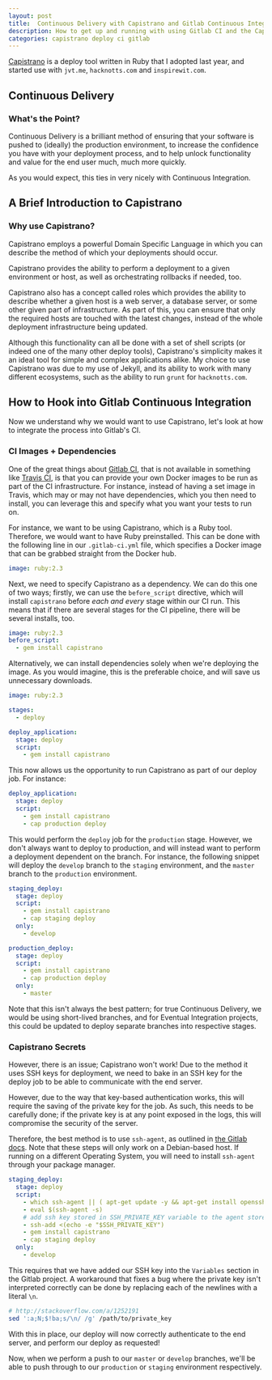 ```yaml
---
layout: post
title:  Continuous Delivery with Capistrano and Gitlab Continuous Integration
description: How to get up and running with using Gitlab CI and the Capistrano deploy tool
categories: capistrano deploy ci gitlab
---
```


[Capistrano][capistrano-rb] is a deploy tool written in Ruby that I adopted last year, and started use with `jvt.me`, `hacknotts.com` and `inspirewit.com`.

## Continuous Delivery

### What's the Point?

Continuous Delivery is a brilliant method of ensuring that your software is pushed to (ideally) the production environment, to increase the confidence you have with your deployment process, and to help unlock functionality and value for the end user much, much more quickly.

As you would expect, this ties in very nicely with Continuous Integration.

## A Brief Introduction to Capistrano

### Why use Capistrano?

Capistrano employs a powerful Domain Specific Language in which you can describe the method of which your deployments should occur.

Capistrano provides the ability to perform a deployment to a given environment or host, as well as orchestrating rollbacks if needed, too.

Capistrano also has a concept called roles which provides the ability to describe whether a given host is a web server, a database server, or some other given part of infrastructure. As part of this, you can ensure that only the required hosts are touched with the latest changes, instead of the whole deployment infrastructure being updated.

Although this functionality can all be done with a set of shell scripts (or indeed one of the many other deploy tools), Capistrano's simplicity makes it an ideal tool for simple and complex applications alike. My choice to use Capistrano was due to my use of Jekyll, and its ability to work with many different ecosystems, such as the ability to run `grunt` for `hacknotts.com`.

## How to Hook into Gitlab Continuous Integration

Now we understand why we would want to use Capistrano, let's look at how to integrate the process into Gitlab's CI.

### CI Images + Dependencies

One of the great things about [Gitlab CI][gitlab-ci], that is not available in something like [Travis CI][travis-ci], is that you can provide your own Docker images to be run as part of the CI infrastructure. For instance, instead of having a set image in Travis, which may or may not have dependencies, which you then need to install, you can leverage this and specify what you want your tests to run on.

For instance, we want to be using Capistrano, which is a Ruby tool. Therefore, we would want to have Ruby preinstalled. This can be done with the following line in our `.gitlab-ci.yml` file, which specifies a Docker image that can be grabbed straight from the Docker hub.

```yml
image: ruby:2.3
```

Next, we need to specify Capistrano as a dependency. We can do this one of two ways; firstly, we can use the `before_script` directive, which will install `capistrano` before _each and every_ stage within our CI run. This means that if there are several stages for the CI pipeline, there will be several installs, too.

```yml
image: ruby:2.3
before_script:
  - gem install capistrano
```

Alternatively, we can install dependencies solely when we're deploying the image. As you would imagine, this is the preferable choice, and will save us unnecessary downloads.

```yml
image: ruby:2.3

stages:
  - deploy

deploy_application:
  stage: deploy
  script:
    - gem install capistrano
```

This now allows us the opportunity to run Capistrano as part of our deploy job. For instance:

```yml
deploy_application:
  stage: deploy
  script:
    - gem install capistrano
    - cap production deploy
```

This would perform the `deploy` job for the `production` stage. However, we don't always want to deploy to production, and will instead want to perform a deployment dependent on the branch. For instance, the following snippet will deploy the `develop` branch to the `staging` environment, and the `master` branch to the `production` environment.

```yml
staging_deploy:
  stage: deploy
  script:
    - gem install capistrano
    - cap staging deploy
  only:
    - develop

production_deploy:
  stage: deploy
  script:
    - gem install capistrano
    - cap production deploy
  only:
    - master
```

Note that this isn't always the best pattern; for true Continuous Delivery, we would be using short-lived branches, and for Eventual Integration projects, this could be updated to deploy separate branches into respective stages.

### Capistrano Secrets

However, there is an issue; Capistrano won't work! Due to the method it uses SSH keys for deployment, we need to bake in an SSH key for the deploy job to be able to communicate with the end server.

However, due to the way that key-based authentication works, this will require the saving of the private key for the job. As such, this needs to be carefully done; if the private key is at any point exposed in the logs, this will compromise the security of the server.

Therefore, the best method is to use `ssh-agent`, as outlined in [the Gitlab docs][ssh-keys-in-gitlab-ci]. Note that these steps will only work on a Debian-based host. If running on a different Operating System, you will need to install `ssh-agent` through your package manager.

```yml
staging_deploy:
  stage: deploy
  script:
    - which ssh-agent || ( apt-get update -y && apt-get install openssh-client -y )
    - eval $(ssh-agent -s)
    # add ssh key stored in SSH_PRIVATE_KEY variable to the agent store
    - ssh-add <(echo -e "$SSH_PRIVATE_KEY")
    - gem install capistrano
    - cap staging deploy
  only:
    - develop
```

This requires that we have added our SSH key into the `Variables` section in the Gitlab project. A workaround that fixes a bug where the private key isn't interpreted correctly can be done by replacing each of the newlines with a literal `\n`.

```bash
# http://stackoverflow.com/a/1252191
sed ':a;N;$!ba;s/\n/ /g' /path/to/private_key
```

With this in place, our deploy will now correctly authenticate to the end server, and perform our deploy as requested!

Now, when we perform a push to our `master` or `develop` branches, we'll be able to push through to our `production` or `staging` environment respectively.


[travis-ci]: http://travis-ci.org/
[gitlab-ci]: https://about.gitlab.com/gitlab-ci/
[capistrano-rb]: http://www.capistranorb.com/
[ssh-keys-in-gitlab-ci]: https://docs.gitlab.com/ce/ci/ssh_keys/README.html
[ssh-keys-in-gitlab-ci-workaround]: https://gitlab.com/jamietanna/gitlab-ce/commits/patch-6

